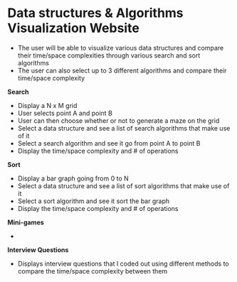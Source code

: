 Data structures & Algorithms Visualization Website
==================================================


* The user will be able to visualize various data structures and compare their time/space complexities through various search and sort algorithms
* The user can also select up to 3 different algorithms and compare their time/space complexity

**Search**

* Display a N x M grid 
* User selects point A and point B
* User can then choose whether or not to generate a maze on the grid
* Select a data structure and see a list of search algorithms that make use of it
* Select a search algorithm and see it go from point A to point B
* Display the time/space complexity and # of operations

**Sort**

* Display a bar graph going from 0 to N
* Select a data structure and see a list of sort algorithms that make use of it
* Select a sort algorithm and see it sort the bar graph
* Display the time/space complexity and # of operations

**Mini-games**

* 

**Interview Questions**
* Displays interview questions that I coded out using different methods to compare the time/space complexity between them

